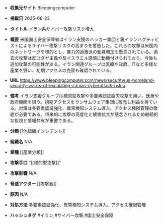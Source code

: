 - **収集元サイト**
Bleepingcomputer

- **掲載日**
2025-06-23

- **タイトル**
イラン系サイバー攻撃リスク増大

- **概要**
米国国土安全保障省はイラン支援のハッカー集団と親イランハクティビストによるサイバー攻撃リスクの高まりを警告した。これらの攻撃は米国内のネットワークを標的とし、暴力的過激派の動員増加も懸念されている。過去の攻撃は反ユダヤ主義や反イスラエル感情に動機付けられており、今後も追加攻撃の可能性がある。イラン関連グループは医療や政府、ITなど多様な産業を狙い、初期アクセスの売買も確認されている。

- **URL**
https://www.bleepingcomputer.com/news/security/us-homeland-security-warns-of-escalating-iranian-cyberattack-risks/

- **備考**
イラン支援グループは標的型攻撃や多要素認証疲労攻撃を用い、医療や政府機関を狙う。初期アクセスをランサムウェア集団に販売し利益を得ている。対策は多要素認証強化、異常検知システム導入、アクセス権限管理の徹底が必要である。将来的に攻撃の高度化と被害拡大が懸念されるため継続的な監視と情報共有が重要である。

- **分類**
[[他組織インシデント]]

- **組織名**
N/A

- **業種**
[[産業分類]]

- **攻撃手口**
"[[標的型攻撃]]"

- **攻撃影響**
N/A

- **脅威アクター**
[[攻撃者]]

- **原因**
N/A

- **対処方法**
多要素認証強化、異常検知システム導入、アクセス権限管理

- **ハッシュタグ**
#イラン,#サイバー攻撃,#国土安全保障
